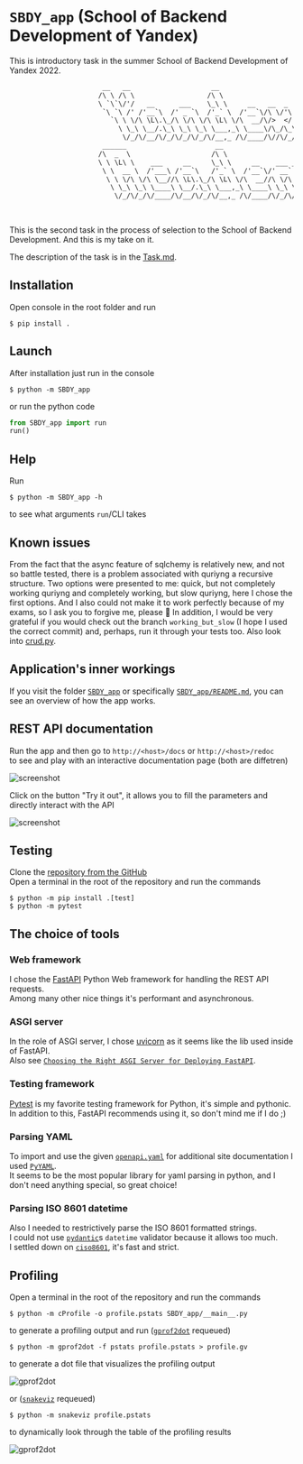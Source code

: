 # `SBDY_app` (School of Backend Development of Yandex)

This is introductory task in the summer School of Backend Development of Yandex 2022.

```txt
                       __   __                    __                                                        
                      /\ \ /\ \                  /\ \                                                       
                      \ `\`\/'/   __      ___    \_\ \     __   __  _                                       
                       `\ `\ /' /'__`\  /' _ `\  /'_` \  /'__`\/\ \/'\                                      
                         `\ \ \/\ \L\.\_/\ \/\ \/\ \L\ \/\  __/\/>  </                                      
                           \ \_\ \__/.\_\ \_\ \_\ \___,_\ \____\/\_/\_\                                     
                            \/_/\/__/\/_/\/_/\/_/\/__,_ /\/____/\//\/_/                                     
                       ______                      __                                                       
                      /\  _  \                    /\ \                                                      
                      \ \ \L\ \    ___     __     \_\ \     __    ___ ___   __  __                          
                       \ \  __ \  /'___\ /'__`\   /'_` \  /'__`\/' __` __`\/\ \/\ \                         
                        \ \ \/\ \/\ \__//\ \L\.\_/\ \L\ \/\  __//\ \/\ \/\ \ \ \_\ \                        
                         \ \_\ \_\ \____\ \__/.\_\ \___,_\ \____\ \_\ \_\ \_\/`____ \                       
                          \/_/\/_/\/____/\/__/\/_/\/__,_ /\/____/\/_/\/_/\/_/`/___/> \                      
                                                                                /\___/                      
                                                                                \/__/                       
```

This is the second task in the process of selection to the School of Backend Development.
And this is my take on it.

The description of the task is in the [Task.md](Task.md).

## Installation

Open console in the root folder and run

```console
$ pip install .
```

## Launch

After installation just run in the console

```console
$ python -m SBDY_app
```

or run the python code

```python
from SBDY_app import run
run()
```

## Help

Run

```console
$ python -m SBDY_app -h
```

to see what arguments `run`/CLI takes

## Known issues

From the fact that the async feature of sqlchemy is relatively new, and not so battle tested, there is a problem associated with quriyng a recursive structure.
Two options were presented to me: quick, but not completely working quriyng and completely working, but slow quriyng, here I chose the first options.
And I also could not make it to work perfectly because of my exams, so I ask you to forgive me, please 🙏
In addition, I would be very grateful if you would check out the branch `working_but_slow` (I hope I used the correct commit) and, perhaps, run it through your tests too. Also look into [crud.py](SBDY_app/crud.py).

## Application's inner workings

If you visit the folder [`SBDY_app`](SBDY_app) or specifically [`SBDY_app/README.md`](SBDY_app/README.md), you can see an overview of how the app works.

## REST API documentation

Run the app and then go to `http://<host>/docs` or `http://<host>/redoc`  
to see and play with an interactive documentation page (both are diffetren)

![screenshot](docs/webdoc.png)

Click on the button "Try it out", it allows you to fill the parameters and directly interact with the API

![screenshot](docs/webdoc_run.png)

## Testing

Clone the [repository from the GitHub](https://github.com/0dminnimda/enrollment_yandex_academy)  
Open a terminal in the root of the repository and run the commands
```console
$ python -m pip install .[test]
$ python -m pytest
```

## The choice of tools

### Web framework

I chose the [FastAPI](https://fastapi.tiangolo.com/) Python Web framework for handling the REST API requests.  
Among<!-- us ඞඞඞඞඞඞඞඞඞඞඞඞඞඞඞඞඞඞඞඞ why are you reading this? render the page, it's more beautiful -->
many other nice things it's performant and asynchronous.

### ASGI server

In the role of ASGI server, I chose [uvicorn](https://www.uvicorn.org/) as it seems like the lib used inside of FastAPI.  
Also see [`Choosing the Right ASGI Server for Deploying FastAPI`](https://github.com/tiangolo/fastapi/issues/2062).

### Testing framework

[Pytest](https://docs.pytest.org/en/latest/) is my favorite testing framework for Python, it's simple and pythonic.  
In addition to this, FastAPI recommends using it, so don't mind me if I do ;)

### Parsing YAML

To import and use the given [`openapi.yaml`](SBDY_app/openapi.yaml) for additional site documentation
I used [`PyYAML`](https://pyyaml.org/).  
It seems to be the most popular library for yaml parsing in python, and I don't need anything special, so great choice!

### Parsing ISO 8601 datetime

Also I needed to restrictively parse the ISO 8601 formatted strings.  
I could not use [`pydantic`](https://pydantic-docs.helpmanual.io/)s `datetime` validator because it allows too much.  
I settled down on [`ciso8601`](https://github.com/closeio/ciso8601), it's fast and strict.

## Profiling

Open a terminal in the root of the repository and run the commands

```console
$ python -m cProfile -o profile.pstats SBDY_app/__main__.py
```

to generate a profiling output and run ([`gprof2dot`](https://github.com/jrfonseca/gprof2dot) requeued)

```console
$ python -m gprof2dot -f pstats profile.pstats > profile.gv
```

to generate a dot file that visualizes the profiling output

![gprof2dot](docs/profiling_gprof2dot.png)

or ([`snakeviz`](https://jiffyclub.github.io/snakeviz/) requeued)

```console
$ python -m snakeviz profile.pstats
```

to dynamically look through the table of the profiling results

![gprof2dot](docs/profiling_snakeviz.png)
